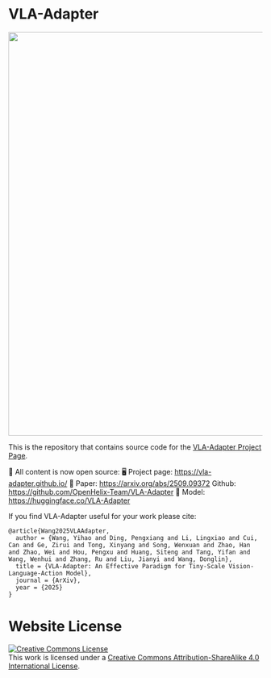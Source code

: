 # VLA-Adapter

<p align="center">
    <img src="https://huggingface.co/datasets/VLA-Adapter/Figures/resolve/main/Logo.png" width="800"/>
<p>

This is the repository that contains source code for the [VLA-Adapter Project Page](https://vla-adapter.github.io/).

📌 All content is now open source:
🖥️ Project page: https://vla-adapter.github.io/
📝 Paper: https://arxiv.org/abs/2509.09372
Github: https://github.com/OpenHelix-Team/VLA-Adapter
🤗 Model: https://huggingface.co/VLA-Adapter


If you find VLA-Adapter useful for your work please cite:
```
@article{Wang2025VLAAdapter,
  author = {Wang, Yihao and Ding, Pengxiang and Li, Lingxiao and Cui, Can and Ge, Zirui and Tong, Xinyang and Song, Wenxuan and Zhao, Han and Zhao, Wei and Hou, Pengxu and Huang, Siteng and Tang, Yifan and Wang, Wenhui and Zhang, Ru and Liu, Jianyi and Wang, Donglin},
  title = {VLA-Adapter: An Effective Paradigm for Tiny-Scale Vision-Language-Action Model},
  journal = {ArXiv},
  year = {2025}
}

```

# Website License
<a rel="license" href="http://creativecommons.org/licenses/by-sa/4.0/"><img alt="Creative Commons License" style="border-width:0" src="https://i.creativecommons.org/l/by-sa/4.0/88x31.png" /></a><br />This work is licensed under a <a rel="license" href="http://creativecommons.org/licenses/by-sa/4.0/">Creative Commons Attribution-ShareAlike 4.0 International License</a>.

